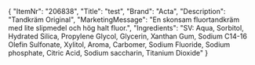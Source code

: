 {
  "ItemNr": "206838",
  "Title": "test",
  "Brand": "Acta",
  "Description": "Tandkräm Original",
  "MarketingMessage": "En skonsam fluortandkräm med lite slipmedel och hög halt fluor.",
  "Ingredients": "SV: Aqua, Sorbitol, Hydrated Silica, Propylene Glycol, Glycerin, Xanthan Gum, Sodium C14-16 Olefin Sulfonate, Xylitol, Aroma, Carbomer, Sodium Fluoride, Sodium phosphate, Citric Acid, Sodium saccharin, Titanium Dioxide"
}